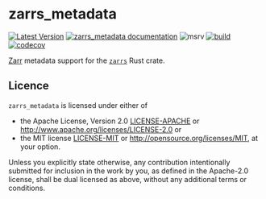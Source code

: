 # zarrs_metadata

[![Latest Version](https://img.shields.io/crates/v/zarrs_metadata.svg)](https://crates.io/crates/zarrs_metadata)
[![zarrs_metadata documentation](https://docs.rs/zarrs_metadata/badge.svg)](https://docs.rs/zarrs_metadata)
![msrv](https://img.shields.io/crates/msrv/zarrs_metadata)
[![build](https://github.com/LDeakin/zarrs/actions/workflows/ci.yml/badge.svg)](https://github.com/LDeakin/zarrs/actions/workflows/ci.yml)
[![codecov](https://codecov.io/gh/LDeakin/zarrs/graph/badge.svg?component=zarrs_metadata)](https://codecov.io/gh/LDeakin/zarrs)

[Zarr](https://zarr-specs.readthedocs.io/) metadata support for the [`zarrs`](https://crates.io/crates/zarrs) Rust crate.

## Licence
`zarrs_metadata` is licensed under either of
 - the Apache License, Version 2.0 [LICENSE-APACHE](./LICENCE-APACHE) or <http://www.apache.org/licenses/LICENSE-2.0> or
 - the MIT license [LICENSE-MIT](./LICENCE-MIT) or <http://opensource.org/licenses/MIT>, at your option.

Unless you explicitly state otherwise, any contribution intentionally submitted for inclusion in the work by you, as defined in the Apache-2.0 license, shall be dual licensed as above, without any additional terms or conditions.
